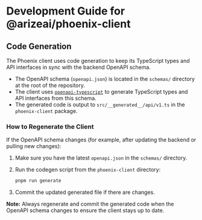 # Development Guide for @arizeai/phoenix-client

## Code Generation

The Phoenix client uses code generation to keep its TypeScript types and API interfaces in sync with the backend OpenAPI schema.

- The OpenAPI schema (`openapi.json`) is located in the `schemas/` directory at the root of the repository.
- The client uses [`openapi-typescript`](https://github.com/drwpow/openapi-typescript) to generate TypeScript types and API interfaces from this schema.
- The generated code is output to `src/__generated__/api/v1.ts` in the `phoenix-client` package.

### How to Regenerate the Client

If the OpenAPI schema changes (for example, after updating the backend or pulling new changes):

1. Make sure you have the latest `openapi.json` in the `schemas/` directory.
2. Run the codegen script from the `phoenix-client` directory:

   ```sh
   pnpm run generate
   ```

3. Commit the updated generated file if there are changes.

**Note:** Always regenerate and commit the generated code when the OpenAPI schema changes to ensure the client stays up to date.
